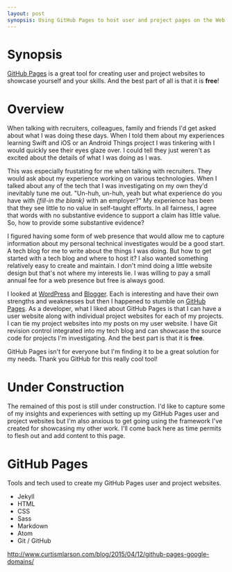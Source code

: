 ```yaml
---
layout: post
synopsis: Using GitHub Pages to host user and project pages on the Web.
---
```


# Synopsis

[GitHub Pages](https://pages.github.com) is a great tool for creating user and project websites to showcase yourself and your skills. And the best part of all is that it is __free__!

# Overview

When talking with recruiters, colleagues, family and friends I'd get asked about what I was doing these days. When I told them about my experiences learning Swift and iOS or an Android Things project I was tinkering with I would quickly see their eyes glaze over. I could tell they just weren't as excited about the details of what I was doing as I was.

This was especially frustating for me when talking with recruiters. They would ask about my experience working on various technologies. When I talked about any of the tech that I was investigating on my own they'd inevitably tune me out. "Un-huh, un-huh, yeah but what experience do you have with _{fill-in the blank}_ with an employer?" My experience has been that they see little to no value in self-taught efforts. In all fairness, I agree that words with no substantive evidence to support a claim has little value. So, how to provide some substantive evidence?

I figured having some form of web presence that would allow me to capture information about my personal technical investigates would be a good start. A tech blog for me to write about the things I was doing. But how to get started with a tech blog and where to host it? I also wanted something relatively easy to create and maintain. I don't mind doing a little website design but that's not where my interests lie. I was willing to pay a small annual fee for a web presence but free is always good.

 I looked at [WordPress](https://wordpress.org) and [Blogger](https://www.blogger.com). Each is interesting and have their own strengths and weaknesses but then I happened to stumble on [GitHub Pages](https://pages.github.com). As a developer, what I liked about GitHub Pages is that I can have a user website along with individual project websites for each of my projects. I can tie my project websites into my posts on my user website. I have Git revision control integrated into my tech blog and can showcase the source code for projects I'm investigating. And the best part is that it is __free__.

 GitHub Pages isn't for everyone but I'm finding it to be a great solution for my needs. Thank you GitHub for this really cool tool!

 # Under Construction

 The remained of this post is still under construction. I'd like to capture some of my insights and experiences with setting up my GitHub Pages user and project websites but I'm also anxious to get going using the framework I've created for showcasing my other work. I'll come back here as time permits to flesh out and add content to this page.

# GitHub Pages

Tools and tech used to create my GitHub Pages user and project websites.

* Jekyll
* HTML
* CSS
* Sass
* Markdown
* Atom
* Git / GitHub

http://www.curtismlarson.com/blog/2015/04/12/github-pages-google-domains/
